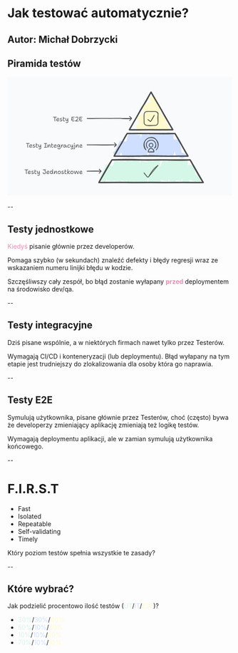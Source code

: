 # Jak testować automatycznie?
Autor: Michał Dobrzycki
---
## Piramida testów
![Piramida testów](./img/piramida.jpg "Piramida testów")

--
## Testy jednostkowe
<span style="color:rgb(246, 135, 179)">Kiedyś</span> pisanie głównie przez developerów.

Pomaga szybko (w sekundach) znaleźć defekty i błędy regresji wraz ze wskazaniem numeru linijki błędu w kodzie.

Szczęśliwszy cały zespół, bo błąd zostanie wyłapany <span style="color:rgb(246, 135, 179)">**przed**</span> deploymentem na środowisko dev/qa.

--
## Testy integracyjne
Dziś pisane wspólnie, a w niektórych firmach nawet tylko przez Testerów.

Wymagają CI/CD i konteneryzacji (lub deploymentu). Błąd wyłapany na tym etapie jest trudniejszy do zlokalizowania dla osoby która go naprawia.

--
## Testy E2E
Symulują użytkownika, pisane głównie przez Testerów, choć (często) bywa że developerzy zmieniający aplikację zmieniają też logikę testów.

Wymagają deploymentu aplikacji, ale w zamian symulują użytkownika końcowego.

--
# F.I.R.S.T
- Fast
- Isolated
- Repeatable
- Self-validating
- Timely

Który poziom testów spełnia wszystkie te zasady?

--
## Które wybrać?
Jak podzielić procentowo ilość testów (<span style="color:rgb(213,247,231)">UT</span>/<span style="color:rgb(207, 223, 255)">IT</span>/<span style="color:rgb(254,250,205)">E2E</span>)?
- <span style="color:rgb(213,247,231)">30%</span>/<span style="color:rgb(207, 223, 255)">30%</span>/<span style="color:rgb(254,250,205)">40%</span>
- <span style="color:rgb(213,247,231)">50%</span>/<span style="color:rgb(207, 223, 255)">10%</span>/<span style="color:rgb(254,250,205)">40%</span>
- <span style="color:rgb(213,247,231)">10%</span>/<span style="color:rgb(207, 223, 255)">10%</span>/<span style="color:rgb(254,250,205)">80%</span>
- <span style="color:rgb(213,247,231)">70%</span>/<span style="color:rgb(207, 223, 255)">10%</span>/<span style="color:rgb(254,250,205)">10%</span>
